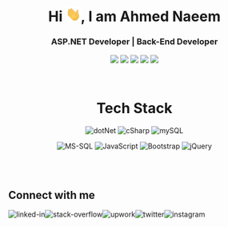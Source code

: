 <p align="center">

<h1 align="center">Hi <img src="https://raw.githubusercontent.com/ABSphreak/ABSphreak/master/gifs/Hi.gif" width="30px">, I am Ahmed Naeem</h1>
<h3 align="center">ASP.NET Developer | Back-End Developer </h3>
<p align="center">
  <img src="https://img.shields.io/badge/Age-20-success" />
  <img src="https://img.shields.io/badge/Education-BSCS-informational" />
  <img src="https://img.shields.io/badge/Focus-Cloud%20Computing-9cf" />
  <img src="https://img.shields.io/badge/Lives-Pakistan-green" />
  <img src="https://img.shields.io/badge/Languages-English%20%26%20Urdu-yellowgreen" />
</p>
<br>


<h1 align="center">Tech Stack</h1>
<p align="center">
<img alt="dotNet" src="https://img.shields.io/badge/.NET-512BD4?style=for-the-badge&logo=dotnet&logoColor=white" />

<img alt="cSharp" src="https://img.shields.io/badge/C%23-239120?style=for-the-badge&logo=c-sharp&logoColor=white" />

<img alt="mySQL" src="https://img.shields.io/badge/MySQL-00000F?style=for-the-badge&logo=mysql&logoColor=white" />
</p>
<p align="center">
<img alt="MS-SQL" src="https://img.shields.io/badge/Microsoft%20SQL%20Sever-CC2927?style=for-the-badge&logo=microsoft%20sql%20server&logoColor=white" />

<img alt="JavaScript" src="https://img.shields.io/badge/JavaScript-323330?style=for-the-badge&logo=javascript&logoColor=F7DF1E" />

<img alt="Bootstrap" src="https://img.shields.io/badge/Bootstrap-563D7C?style=for-the-badge&logo=bootstrap&logoColor=white" />

<img alt="jQuery" src="https://img.shields.io/badge/jQuery-0769AD?style=for-the-badge&logo=jquery&logoColor=white" />
</p>
<br>
<br>
  
  
## Connect with me
[<img align="left" alt="linked-in" src="https://img.shields.io/badge/linkedin-%230077B5.svg?&style=for-the-badge&logo=linkedin&logoColor=white" />](https://www.linkedin.com/in/ahmedtahami)

[<img align="left" alt="stack-overflow" src="https://img.shields.io/badge/stack%20overflow-FE7A16?logo=stack-overflow&logoColor=white&style=for-the-badge" />](https://stackoverflow.com/users/14420443/ahmed-naeem)

[<img align="left" alt="upwork" src="https://img.shields.io/static/v1?style=for-the-badge&message=Upwork&color=222222&logo=Upwork&logoColor=6FDA44&label=" />](https://www.upwork.com/fl/ahmedtahami/)

[<img align="left" alt="twitter" src="https://img.shields.io/badge/twitter-%231DA1F2.svg?&style=for-the-badge&logo=twitter&logoColor=white" />](https://twitter.com/ahmedtahami)

[<img align="left" alt="instagram" src="https://img.shields.io/badge/Instagram-E4405F?style=for-the-badge&logo=instagram&logoColor=white" />](https://instagram.com/ahmedtahami)

<br>
<br>

</p>
